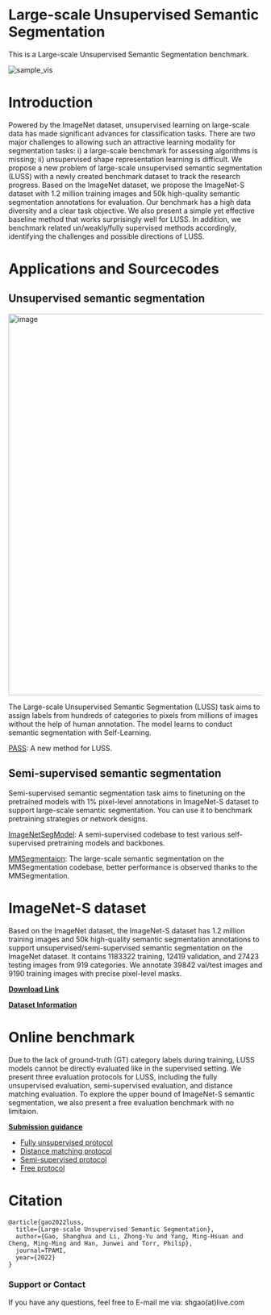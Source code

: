 # Large-scale Unsupervised Semantic Segmentation

This is a Large-scale Unsupervised Semantic Segmentation benchmark.

![sample_vis](https://user-images.githubusercontent.com/20515144/149650063-cd28c7aa-2062-4379-a326-4dcd593495a5.jpg)

# Introduction

Powered by the ImageNet dataset, unsupervised learning on large-scale data has made significant advances for classification tasks. There are two major challenges to allowing such an attractive learning modality for segmentation tasks: i) a large-scale benchmark for assessing algorithms is missing; ii) unsupervised shape representation learning is difficult. We propose a new problem of large-scale unsupervised semantic segmentation (LUSS) with a newly created benchmark dataset to track the research progress. Based on the
ImageNet dataset, we propose the ImageNet-S dataset with 1.2 million training images and 50k high-quality semantic segmentation annotations for evaluation. Our benchmark has a high data diversity and a clear task objective. We also present a simple yet effective baseline method that works surprisingly well for LUSS. In addition, we benchmark related un/weakly/fully supervised methods accordingly, identifying the challenges and possible directions of LUSS.

# Applications and Sourcecodes

## Unsupervised semantic segmentation

<img width="757" alt="image" src="https://user-images.githubusercontent.com/20515144/206393139-c1d1f36e-8c78-4a6a-a3b5-f3b4e9e0dbd3.png">

The Large-scale Unsupervised Semantic Segmentation (LUSS)
task aims to assign labels from hundreds of categories to pixels from
millions of images without the help of human annotation. The model
learns to conduct semantic segmentation with Self-Learning.

[PASS](https://github.com/LUSSeg/PASS): A new method for LUSS.

## Semi-supervised semantic segmentation
Semi-supervised semantic segmentation task aims
to finetuning on the pretrained models with 1% pixel-level annotations
in ImageNet-S dataset to support large-scale semantic segmentation.
You can use it to benchmark pretraining strategies or network designs.

[ImageNetSegModel](https://github.com/LUSSeg/ImageNetSegModel): A semi-supervised codebase to test various self-supervised pretraining models and backbones.

[MMSegmentaion](https://github.com/LUSSeg/mmsegmentation/tree/imagenets/configs/imagenets): The large-scale semantic segmentation on the MMSegmentation codebase, better performance is observed thanks to the MMSegmentation.
# ImageNet-S dataset 
Based on the ImageNet dataset, the ImageNet-S dataset has 1.2 million training images and 50k high-quality semantic segmentation annotations to support unsupervised/semi-supervised semantic segmentation on the ImageNet dataset.
It contains 1183322 training, 12419 validation, and 27423 testing images from 919 categories. We annotate 39842 val/test images and 9190 training images with precise pixel-level masks.

[**Download Link**](https://github.com/LUSSeg/ImageNet-S#imagenet-s-dataset-preparation)

[**Dataset Information**](https://github.com/LUSSeg/ImageNet-S#dataset-information)

# Online benchmark
Due to the lack of ground-truth (GT) category labels during training, 
LUSS models cannot be directly evaluated like in the supervised setting.
We present three evaluation protocols for LUSS, including the fully unsupervised evaluation, 
semi-supervised evaluation, and distance matching evaluation.
To explore the upper bound of ImageNet-S semantic segmentation, 
we also present a free evaluation benchmark with no limitaion.

[**Submission guidance**](https://github.com/LUSSeg/ImageNet-S#online-benchmark)
*  [Fully unsupervised protocol](https://codalab.lisn.upsaclay.fr/competitions/1317)
*  [Distance matching protocol](https://codalab.lisn.upsaclay.fr/competitions/1315)
*  [Semi-supervised protocol](https://codalab.lisn.upsaclay.fr/competitions/1318)
*  [Free protocol](https://codalab.lisn.upsaclay.fr/competitions/1316)

# Citation

```
@article{gao2022luss,
  title={Large-scale Unsupervised Semantic Segmentation},
  author={Gao, Shanghua and Li, Zhong-Yu and Yang, Ming-Hsuan and Cheng, Ming-Ming and Han, Junwei and Torr, Philip},
  journal=TPAMI,
  year={2022}
}
```

### Support or Contact

If you have any questions, feel free to E-mail me via: shgao(at)live.com
